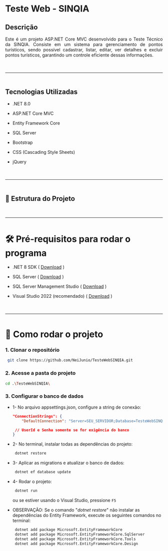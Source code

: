 # Teste Web - SINQIA

## Descrição
<p style="text-align: justify; margin-bottom:3rem">
Este é um projeto ASP.NET Core MVC desenvolvido para o Teste Técnico da SINQIA. Consiste em um sistema para gerenciamento de pontos turísticos, sendo possível cadastrar, listar, editar, ver detalhes e excluir pontos turísticos, garantindo um controle eficiente dessas informações.
</p>

<hr style="margin-bottom:3rem"/>

## Tecnologias Utilizadas
- .NET 8.0

- ASP.NET Core MVC

- Entity Framework Core

- SQL Server

- Bootstrap

- CSS (Cascading Style Sheets)

- jQuery

<hr style="margin:3rem 0"/>


## 📁 Estrutura do Projeto

<!-- ```bash
neijunio-testewebsinqia/
├── README.md
├── TesteWebSINQIA.sln
└── TesteWebSINQIA/
    ├── Program.cs
    ├── TesteWebSINQIA.csproj
    ├── appsettings.Development.json
    ├── appsettings.json
    ├── Controllers/
    │   ├── HomeController.cs
    │   └── ListaPontosTuristicosController.cs
    ├── Data/
    │   └── AppDbContext.cs
    ├── Migrations/
    │   ├── 20250211133835_CriacaoDoBanco.Designer.cs
    │   ├── 20250211133835_CriacaoDoBanco.cs
    │   └── AppDbContextModelSnapshot.cs
    ├── Models/
    │   ├── ErrorViewModel.cs
    │   └── PontosTuristicosModel.cs
    ├── Views/
    │   ├── Home/
    │   │   ├── Index.cshtml
    │   │   └── Privacy.cshtml
    │   ├── ListaPontosTuristicos/
    │   │   ├── Cadastrar.cshtml
    │   │   ├── Detalhes.cshtml
    │   │   ├── Editar.cshtml
    │   │   └── Excluir.cshtml
    │   └── Shared/
    │       ├── Error.cshtml
    │       ├── _Layout.cshtml
    │       └── _ValidationScriptsPartial.cshtml
    ├── wwwroot/
    │   ├── css/
    │   ├── js/
    │   └── lib/
    └── Properties/
        └── launchSettings.json
``` -->

<hr style="margin:3rem 0"/>

# 🛠️ Pré-requisitos para rodar o programa

- .NET 8 SDK ( [Download](https://dotnet.microsoft.com/en-us/download) )

- SQL Server ( [Download](https://www.microsoft.com/pt-br/sql-server/sql-server-downloads) )

- SQL Server Management Studio ( [Download](https://learn.microsoft.com/en-us/sql/ssms/download-sql-server-management-studio-ssms?view=sql-server-ver16) )

- Visual Studio 2022 (recomendado) ( [Download](https://visualstudio.microsoft.com/pt-br/vs/community/) )

<hr style="margin:3rem 0"/>

# 🚀 Como rodar o projeto

### 1. Clonar o repositório
   ```bash
    git clone https://github.com/NeiJunio/TesteWebSINQIA.git
   ```

### 2. Acesse a pasta do projeto
   ```bash
   cd .\TesteWebSINQIA\
   ```
<!-- <br> -->

### 3. Configurar o banco de dados
* 1-  No arquivo appsettings.json, configure a string de conexão:
   ```json
   "ConnectionStrings": {
       "DefaultConnection": "Server=SEU_SERVIDOR;Database=TesteWebSINQIA;User Id=SEU_USUARIO;Password=SUA_SENHA;Trusted_Connection=True;TrustServerCertificate=True;"

    // UserId e Senha somente se for exigência do banco
   }
   ```

* 2- No terminal, instalar todas as dependências do projeto:
   ```bash
    dotnet restore
   ```

* 3- Aplicar as migrations e atualizar o banco de dados:
   ```bash
    dotnet ef database update
   ```

* 4- Rodar o projeto:
   ```bash
    dotnet run
   ```

    ou se estiver usando o Visual Studio, pressione  `F5`




* <p>OBSERVAÇÃO: Se o comando "<i>dotnet restore</i>" não instalar as dependências do Entity Framework, execute os seguintes comandos no terminal:</p>
  
   ```sh
    dotnet add package Microsoft.EntityFrameworkCore
    dotnet add package Microsoft.EntityFrameworkCore.SqlServer
    dotnet add package Microsoft.EntityFrameworkCore.Tools
    dotnet add package Microsoft.EntityFrameworkCore.Design
   ```
